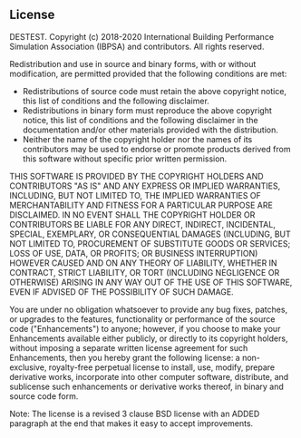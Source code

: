 License
-------

DESTEST. Copyright (c) 2018-2020
International Building Performance Simulation Association (IBPSA) and
contributors.
All rights reserved.

Redistribution and use in source and binary forms, with or without modification,
are permitted provided that the following conditions are met:

* Redistributions of source code must retain the above copyright notice,
  this list of conditions and the following disclaimer.
* Redistributions in binary form must reproduce the above copyright notice,
  this list of conditions and the following disclaimer in the documentation and/or
  other materials provided with the distribution.
* Neither the name of the copyright holder nor the names of its contributors may be used
  to endorse or promote products derived from this software
  without specific prior written permission.

THIS SOFTWARE IS PROVIDED BY THE COPYRIGHT HOLDERS AND CONTRIBUTORS "AS IS"
AND ANY EXPRESS OR IMPLIED WARRANTIES, INCLUDING, BUT NOT LIMITED TO,
THE IMPLIED WARRANTIES OF MERCHANTABILITY AND FITNESS FOR A PARTICULAR PURPOSE ARE DISCLAIMED.
IN NO EVENT SHALL THE COPYRIGHT HOLDER OR CONTRIBUTORS BE LIABLE
FOR ANY DIRECT, INDIRECT, INCIDENTAL, SPECIAL, EXEMPLARY, OR CONSEQUENTIAL DAMAGES
(INCLUDING, BUT NOT LIMITED TO, PROCUREMENT OF SUBSTITUTE GOODS OR SERVICES;
LOSS OF USE, DATA, OR PROFITS; OR BUSINESS INTERRUPTION) HOWEVER CAUSED AND
ON ANY THEORY OF LIABILITY, WHETHER IN CONTRACT, STRICT LIABILITY, OR TORT
(INCLUDING NEGLIGENCE OR OTHERWISE) ARISING IN ANY WAY OUT OF THE USE OF THIS SOFTWARE,
EVEN IF ADVISED OF THE POSSIBILITY OF SUCH DAMAGE.

You are under no obligation whatsoever to provide any bug fixes, patches,
or upgrades to the features, functionality or performance of the source code
("Enhancements") to anyone; however, if you choose to make your Enhancements
available either publicly, or directly to its copyright holders,
without imposing a separate written license agreement for such
Enhancements, then you hereby grant the following license: a non-exclusive,
royalty-free perpetual license to install, use, modify, prepare derivative
works, incorporate into other computer software, distribute, and sublicense
such enhancements or derivative works thereof, in binary and source code form.

Note: The license is a revised 3 clause BSD license with an ADDED paragraph
at the end that makes it easy to accept improvements.
